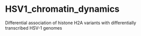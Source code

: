 # HSV1_chromatin_dynamics
Differential association of histone H2A variants with differentially transcribed HSV-1 genomes
